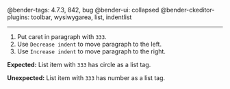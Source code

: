 @bender-tags: 4.7.3, 842, bug
@bender-ui: collapsed
@bender-ckeditor-plugins: toolbar, wysiwygarea, list, indentlist

----

1. Put caret in paragraph with `333`.
1. Use `Decrease indent` to move paragraph to the left.
1. Use `Increase indent` to move paragraph to the right.

**Expected:** List item with `333` has circle as a list tag.

**Unexpected:** List item with `333` has number as a list tag.


